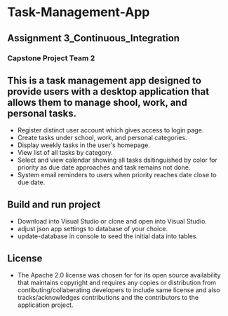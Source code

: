 # Task-Management-App
## Assignment 3_Continuous_Integration

### Capstone Project Team 2

## This is a task management app designed to provide users with a desktop application that allows them to manage shool, work, and personal tasks.
* Register distinct user account which gives access to login page.
* Create tasks under school, work, and personal categories.
* Display weekly tasks in the user's homepage.
* View list of all tasks by category.
* Select and view calendar showing all tasks dsitinguished by color for priority as due date approaches and task remains not done.
* System email reminders to users when priority reaches date close to due date.

## Build and run project
* Download into Visual Studio or clone and open into Visual Studio.
* adjust json app settings to database of your choice.
* update-database in console to seed the initial data into tables.

## License
* The Apache 2.0 license was chosen for for its open source availability that maintains copyright and requires any copies or distribution from contibuting/collaberating developers to include same license and also tracks/acknowledges contributions and the contributors to the application project.
